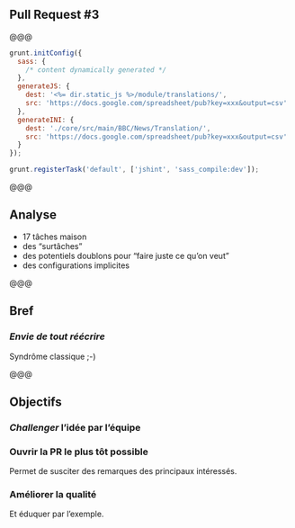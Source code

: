 ## Pull Request #3

@@@

```javascript
grunt.initConfig({
  sass: {
    /* content dynamically generated */
  },
  generateJS: {
    dest: '<%= dir.static_js %>/module/translations/',
    src: 'https://docs.google.com/spreadsheet/pub?key=xxx&output=csv'
  },
  generateINI: {
    dest: './core/src/main/BBC/News/Translation/',
    src: 'https://docs.google.com/spreadsheet/pub?key=xxx&output=csv'
  }
});

grunt.registerTask('default', ['jshint', 'sass_compile:dev']);
```

@@@

## Analyse

- 17 tâches maison
- des “surtâches”
- des potentiels doublons pour “faire juste ce qu’on veut”
- des configurations implicites

@@@

## Bref

### *Envie de tout réécrire*

Syndrôme classique ;-)

@@@

## Objectifs

### *Challenger* l’idée par l’équipe

### Ouvrir la PR le plus tôt possible

Permet de susciter des remarques des principaux intéressés.

### Améliorer la qualité

Et éduquer par l’exemple.